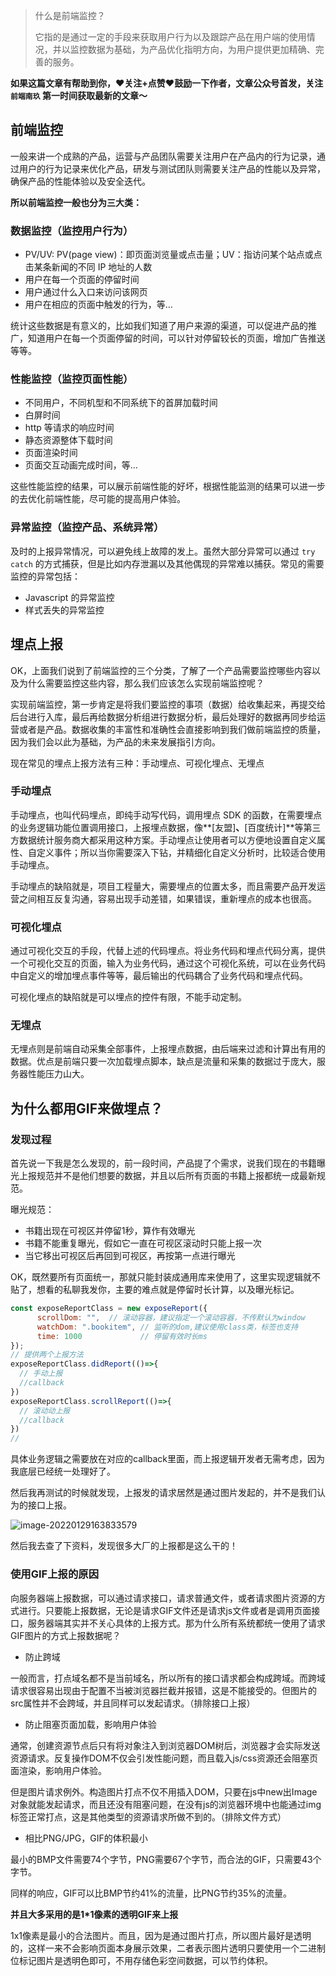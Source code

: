 > 什么是前端监控？
>
> 它指的是通过一定的手段来获取用户行为以及跟踪产品在用户端的使用情况，并以监控数据为基础，为产品优化指明方向，为用户提供更加精确、完善的服务。

**如果这篇文章有帮助到你，❤️关注+点赞❤️鼓励一下作者，文章公众号首发，关注 `前端南玖` 第一时间获取最新的文章～**

## 前端监控

一般来讲一个成熟的产品，运营与产品团队需要关注用户在产品内的行为记录，通过用户的行为记录来优化产品，研发与测试团队则需要关注产品的性能以及异常，确保产品的性能体验以及安全迭代。

**所以前端监控一般也分为三大类：**

### 数据监控（监控用户行为）

- PV/UV: PV(page view)：即页面浏览量或点击量；UV：指访问某个站点或点击某条新闻的不同 IP 地址的人数
- 用户在每一个页面的停留时间
- 用户通过什么入口来访问该网页
- 用户在相应的页面中触发的行为，等...

统计这些数据是有意义的，比如我们知道了用户来源的渠道，可以促进产品的推广，知道用户在每一个页面停留的时间，可以针对停留较长的页面，增加广告推送等等。

### 性能监控（监控页面性能）

- 不同用户，不同机型和不同系统下的首屏加载时间
- 白屏时间
- http 等请求的响应时间
- 静态资源整体下载时间
- 页面渲染时间
- 页面交互动画完成时间，等...

这些性能监控的结果，可以展示前端性能的好坏，根据性能监测的结果可以进一步的去优化前端性能，尽可能的提高用户体验。

### 异常监控（监控产品、系统异常）

及时的上报异常情况，可以避免线上故障的发上。虽然大部分异常可以通过 `try catch` 的方式捕获，但是比如内存泄漏以及其他偶现的异常难以捕获。常见的需要监控的异常包括：

- Javascript 的异常监控
- 样式丢失的异常监控

## 埋点上报

OK，上面我们说到了前端监控的三个分类，了解了一个产品需要监控哪些内容以及为什么需要监控这些内容，那么我们应该怎么实现前端监控呢？

实现前端监控，第一步肯定是将我们要监控的事项（数据）给收集起来，再提交给后台进行入库，最后再给数据分析组进行数据分析，最后处理好的数据再同步给运营或者是产品。数据收集的丰富性和准确性会直接影响到我们做前端监控的质量，因为我们会以此为基础，为产品的未来发展指引方向。

现在常见的埋点上报方法有三种：手动埋点、可视化埋点、无埋点

### 手动埋点

手动埋点，也叫代码埋点，即纯手动写代码，调用埋点 SDK 的函数，在需要埋点的业务逻辑功能位置调用接口，上报埋点数据，像**[友盟]**、**[百度统计]**等第三方数据统计服务商大都采用这种方案。手动埋点让使用者可以方便地设置自定义属性、自定义事件；所以当你需要深入下钻，并精细化自定义分析时，比较适合使用手动埋点。

手动埋点的缺陷就是，项目工程量大，需要埋点的位置太多，而且需要产品开发运营之间相互反复沟通，容易出现手动差错，如果错误，重新埋点的成本也很高。

### 可视化埋点

通过可视化交互的手段，代替上述的代码埋点。将业务代码和埋点代码分离，提供一个可视化交互的页面，输入为业务代码，通过这个可视化系统，可以在业务代码中自定义的增加埋点事件等等，最后输出的代码耦合了业务代码和埋点代码。

可视化埋点的缺陷就是可以埋点的控件有限，不能手动定制。

### 无埋点

无埋点则是前端自动采集全部事件，上报埋点数据，由后端来过滤和计算出有用的数据。优点是前端只要一次加载埋点脚本，缺点是流量和采集的数据过于庞大，服务器性能压力山大。

## 为什么都用GIF来做埋点？

### 发现过程

首先说一下我是怎么发现的，前一段时间，产品提了个需求，说我们现在的书籍曝光上报规范并不是他们想要的数据，并且以后所有页面的书籍上报都统一成最新规范。

曝光规范：

- 书籍出现在可视区并停留1秒，算作有效曝光
- 书籍不能重复曝光，假如它一直在可视区滚动时只能上报一次
- 当它移出可视区后再回到可视区，再按第一点进行曝光

OK，既然要所有页面统一，那就只能封装成通用库来使用了，这里实现逻辑就不贴了，想看的私聊我发你，主要的难点就是停留时长计算，以及曝光标记。

```js
const exposeReportClass = new exposeReport({
      scrollDom: "",  // 滚动容器，建议指定一个滚动容器，不传默认为window
      watchDom: ".bookitem", // 监听的dom,建议使用class类，标签也支持
      time: 1000             // 停留有效时长ms
});
// 提供两个上报方法
exposeReportClass.didReport(()=>{
  // 手动上报
  //callback
})
exposeReportClass.scrollReport(()=>{
  // 滚动动上报
  //callback
})
// 
```

具体业务逻辑之需要放在对应的callback里面，而上报逻辑开发者无需考虑，因为我底层已经统一处理好了。

然后我再测试的时候就发现，上报发的请求居然是通过图片发起的，并不是我们认为的接口上报。

![image-20220129163833579](/Users/admin/Desktop/study_code/study_pic/report.png)

然后我去查了下资料，发现很多大厂的上报都是这么干的！

### 使用GIF上报的原因

向服务器端上报数据，可以通过请求接口，请求普通文件，或者请求图片资源的方式进行。只要能上报数据，无论是请求GIF文件还是请求js文件或者是调用页面接口，服务器端其实并不关心具体的上报方式。那为什么所有系统都统一使用了请求GIF图片的方式上报数据呢？

- 防止跨域

一般而言，打点域名都不是当前域名，所以所有的接口请求都会构成跨域。而跨域请求很容易出现由于配置不当被浏览器拦截并报错，这是不能接受的。但图片的src属性并不会跨域，并且同样可以发起请求。（排除接口上报）

- 防止阻塞页面加载，影响用户体验

通常，创建资源节点后只有将对象注入到浏览器DOM树后，浏览器才会实际发送资源请求。反复操作DOM不仅会引发性能问题，而且载入js/css资源还会阻塞页面渲染，影响用户体验。

但是图片请求例外。构造图片打点不仅不用插入DOM，只要在js中new出Image对象就能发起请求，而且还没有阻塞问题，在没有js的浏览器环境中也能通过img标签正常打点，这是其他类型的资源请求所做不到的。（排除文件方式）

- 相比PNG/JPG，GIF的体积最小

最小的BMP文件需要74个字节，PNG需要67个字节，而合法的GIF，只需要43个字节。

同样的响应，GIF可以比BMP节约41%的流量，比PNG节约35%的流量。

**并且大多采用的是1*1像素的透明GIF来上报**

1x1像素是最小的合法图片。而且，因为是通过图片打点，所以图片最好是透明的，这样一来不会影响页面本身展示效果，二者表示图片透明只要使用一个二进制位标记图片是透明色即可，不用存储色彩空间数据，可以节约体积。



